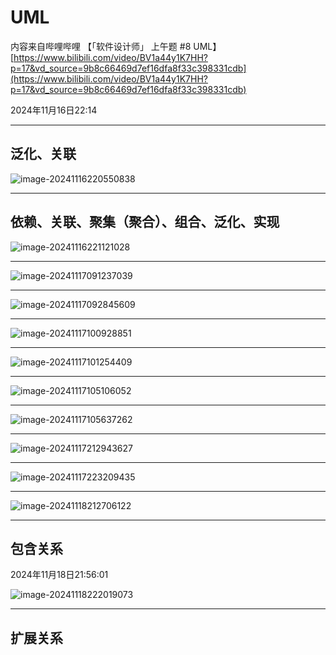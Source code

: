 # UML 

内容来自哔哩哔哩 【「软件设计师」 上午题 #8 UML】[https://www.bilibili.com/video/BV1a44y1K7HH?p=17&vd_source=9b8c66469d7ef16dfa8f33c398331cdb](https://www.bilibili.com/video/BV1a44y1K7HH?p=17&vd_source=9b8c66469d7ef16dfa8f33c398331cdb)

2024年11月16日22:14

---

## 泛化、关联

![image-20241116220550838](../../images/image-20241116220550838.png)

---

## 依赖、关联、聚集（聚合）、组合、泛化、实现

![image-20241116221121028](../../images/image-20241116221121028.png)

---

![image-20241117091237039](../../images/image-20241117091237039.png)

---

![image-20241117092845609](../../images/image-20241117092845609.png)

---

![image-20241117100928851](../../images/image-20241117100928851.png)

---

![image-20241117101254409](../../images/image-20241117101254409.png)

---

![image-20241117105106052](../../images/image-20241117105106052.png)

---

![image-20241117105637262](../../images/image-20241117105637262.png)

---

![image-20241117212943627](../../images/image-20241117212943627.png)

---

![image-20241117223209435](../../images/image-20241117223209435.png)

---

![image-20241118212706122](../../images/image-20241118212706122.png)

----

## 包含关系

2024年11月18日21:56:01

![image-20241118222019073](../../images/image-20241118222019073.png)



---

## 扩展关系



